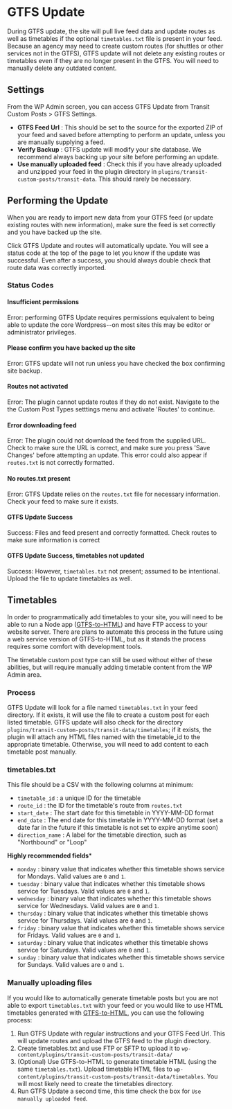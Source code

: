# GTFS Update

During GTFS update, the site will pull live feed data and update routes as well as timetables if the optional `timetables.txt` file is present in your feed. Because an agency may need to create custom routes (for shuttles or other services not in the GTFS), GTFS update will not delete any existing routes or timetables even if they are no longer present in the GTFS. You will need to manually delete any outdated content.

## Settings

From the WP Admin screen, you can access GTFS Update from Transit Custom Posts > GTFS Settings. 

* **GTFS Feed Url** : This should be set to the source for the exported ZIP of your feed and saved before attempting to perform an update, unless you are manually supplying a feed.
* **Verify Backup** : GTFS update will modify your site database. We recommend always backing up your site before performing an update.
* **Use manually uploaded feed** : Check this if you have already uploaded and unzipped your feed in the plugin directory in `plugins/transit-custom-posts/transit-data`. This should rarely be necessary. 

## Performing the Update

When you are ready to import new data from your GTFS feed (or update existing routes with new information), make sure the feed is set correctly and you have backed up the site.

Click GTFS Update and routes will automatically update. You will see a status code at the top of the page to let you know if the update was successful. Even after a success, you should always double check that route data was correctly imported.

### Status Codes

#### Insufficient permissions

Error: performing GTFS Update requires permissions equivalent to being able to update the core Wordpress--on most sites this may be editor or administrator privileges. 

#### Please confirm you have backed up the site

Error: GTFS update will not run unless you have checked the box confirming site backup.

#### Routes not activated

Error: The plugin cannot update routes if they do not exist. Navigate to the the Custom Post Types setttings menu and activate 'Routes' to continue.

#### Error downloading feed

Error: The plugin could not download the feed from the supplied URL. Check to make sure the URL is correct, and make sure you press 'Save Changes' before attempting an update. This error could also appear if `routes.txt` is not correctly formatted. 

#### No routes.txt present

Error: GTFS Update relies on the `routes.txt` file for necessary information. Check your feed to make sure it exists.

#### GTFS Update Success

Success: Files and feed present and correctly formatted. Check routes to make sure information is correct

#### GTFS Update Success, timetables not updated

Success: However, `timetables.txt` not present; assumed to be intentional. Upload the file to update timetables as well.

## Timetables

In order to programmatically add timetables to your site, you will need to be able to run a Node app ([GTFS-to-HTML](https://github.com/BlinkTagInc/gtfs-to-html)) and have FTP access to your website server. There are plans to automate this process in the future using a web service version of GTFS-to-HTML, but as it stands the process requires some comfort with development tools.

The timetable custom post type can still be used without either of these abilities, but will require manually adding timetable content from the WP Admin area.

### Process

GTFS Update will look for a file named `timetables.txt` in your feed directory. If it exists, it will use the file to create a custom post for each listed timetable. GTFS update will also check for the directory `plugins/transit-custom-posts/transit-data/timetables`; if it exists, the plugin will attach any HTML files named with the timetable_id to the appropriate timetable. Otherwise, you will need to add content to each timetable post manually.

### timetables.txt

This file should be a CSV with the following columns at minimum:

* `timetable_id` : a unique ID for the timetable
* `route_id` : the ID for the timetable's route from `routes.txt`
* `start_date` : The start date for this timetable in YYYY-MM-DD format
* `end_date` : The end date for this timetable in YYYY-MM-DD format (set a date far in the future if this timetable is not set to expire anytime soon)
* `direction_name` : A label for the timetable direction, such as "Northbound" or "Loop"

**Highly recommended fields***

* `monday` : binary value that indicates whether this timetable shows service for Mondays. Valid values are `0` and `1`.
* `tuesday` : binary value that indicates whether this timetable shows service for Tuesdays. Valid values are `0` and `1`.
* `wednesday` : binary value that indicates whether this timetable shows service for Wednesdays. Valid values are `0` and `1`.
* `thursday` : binary value that indicates whether this timetable shows service for Thursdays. Valid values are `0` and `1`.
* `friday` : binary value that indicates whether this timetable shows service for Fridays. Valid values are `0` and `1`.
* `saturday` : binary value that indicates whether this timetable shows service for Saturdays. Valid values are `0` and `1`.
* `sunday` : binary value that indicates whether this timetable shows service for Sundays. Valid values are `0` and `1`.

### Manually uploading files

If you would like to automatically generate timetable posts but you are not able to export `timetables.txt` with your feed or you would like to use HTML timetables generated with [GTFS-to-HTML](https://github.com/BlinkTagInc/gtfs-to-html), you can use the following process:

1. Run GTFS Update with regular instructions and your GTFS Feed Url. This will update routes and upload the GTFS feed to the plugin directory.
2. Create timetables.txt and use FTP or SFTP to upload it to `wp-content/plugins/transit-custom-posts/transit-data/`
3. (Optional) Use GTFS-to-HTML to generate timetable HTML (using the same `timetables.txt`). Upload timetable HTML files to `wp-content/plugins/transit-custom-posts/transit-data/timetables`. You will most likely need to create the timetables directory.
4. Run GTFS Update a second time, this time check the box for `Use manually uploaded feed`.
